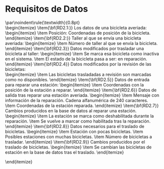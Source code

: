 # Requisitos de Datos
\par\noindent\rule{\textwidth}{0.8pt}  
\begin{itemize}
  \item{\bf{RD2.1:}} Los datos de una bicicleta averiada:  
    \begin{itemize}
      \item Posición: Coordenadas de posición de la bicicleta.
    \end{itemize}
  \item{\bf{RD2.2:}} Taller al que se envía una bicicleta averiada:
    \begin{itemize}
      \item Número de taller al que se envía la bicicleta.
    \end{itemize}
  \item{\bf{RD2.3}} Datos modificados por trasladar una bicicleta al taller:
    \begin{itemize}
      \item Se marca esa bicicleta como inactiva en el sistema.
      \item El estado de la bicicleta pasa a ser: en reparación.
    \end{itemize}
  \item{\bf{RD2.4}} Datos modificados por la revisión de las bicicletas:  
    \begin{itemize}
      \item Las bicicletas trasladadas a revisión son marcadas como no disponibles.
    \end{itemize}
  \item{\bf{RD2.5}} Datos de entrada para reparar una estación:
    \begin{itemize}
      \item Coordenadas con la posición de la estación a reparar.
    \end{itemize}
  \item{\bf{RD2.6}} Datos de salida tras reparar una estación averiada.
    \begin{itemize}
      \item Mensaje con información de la reparación. Cadena alfanumérica de 240 caracteres.
      \item Coordenadas de la estación reparada.
    \end{itemize}
  \item{\bf{RD2.7}} Cambios producidos en la base de datos al reparar una estación.
    \begin{itemize}
      \item La estación se marca como deshabilitada durante la reparación.
      \item Se vuelve a marcar como habilitada tras la reparación.
    \end{itemize}
  \item{\bf{RD2.8}} Datos necesarios para el traslado de bicicletas.
    \begin{itemize}
      \item Estación con pocas bicicletas.
      \item Posibles estaciones con muchas bicicletas.
      \item Número de bicicletas a trasladar.
    \end{itemize}
  \item{\bf{RD2.9}} Cambios producidos por el traslado de bicicletas.
    \begin{itemize}
      \item Se cambian las bicicletas de estación en la base de datos tras el traslado.
    \end{itemize}

\end{itemize}
